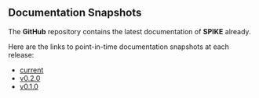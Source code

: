 ## Documentation Snapshots

The **GitHub** repository contains the latest documentation of **SPIKE** already.

Here are the links to point-in-time documentation snapshots at each release:

* [current](https://github.com/spiffe/spike/tree/main/docs)
* [v0.2.0](https://github.com/spiffe/spike/tree/v0.2.0/docs)
* [v0.1.0](https://github.com/spiffe/spike/tree/v0.1.0/docs)
